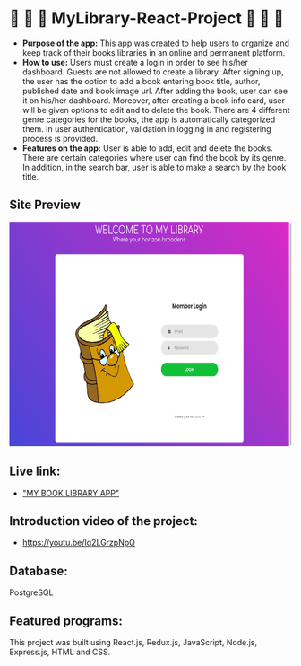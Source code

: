 # :book: :book: :book: MyLibrary-React-Project :book: :book: :book:
* **Purpose of the app:** 
   This app was created to help users to organize and keep track of their books libraries in an online and permanent platform.
* **How to use:**
   Users must create a login in order to see his/her dashboard. Guests are not allowed to create a library. After signing up, the user has the option to add a book entering book title, author, published date and book image url. After adding the book, user can see it on his/her dashboard. Moreover, after creating a book info card, user will be given options to edit and to delete the book. There are 4 different genre categories for the books, the app is automatically categorized them. In user authentication, validation in logging in and registering process is provided.
* **Features on the app:**
    User is able to add, edit and delete the books. There are certain categories where user can find the book by its genre. In addition, in the search bar, user is able to make a search by the book title.  

## Site Preview

<img src="MyLibrary.png" height="400px" width="600px">
   
## Live link: 
- ["MY BOOK LIBRARY APP"](https://mybooklibraryapp.herokuapp.com)

## Introduction video of the project: 
- https://youtu.be/Iq2LGrzpNpQ

## Database: 
PostgreSQL

## Featured programs: 
This project was built using React.js, Redux.js, JavaScript, Node.js, Express.js, HTML and CSS.
